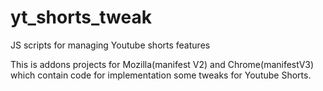 # yt_shorts_tweak
JS scripts for managing Youtube shorts features

This is addons projects for Mozilla(manifest V2) and Chrome(manifestV3) which contain code for implementation some tweaks for Youtube Shorts.
